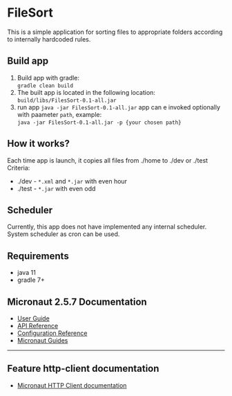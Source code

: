# FileSort
This is a simple application for sorting files to appropriate folders according to internally hardcoded rules.

## Build app
1. Build app with gradle: \
`gradle clean build` 
2. The built app is located in the following location: \
`build/libs/FilesSort-0.1-all.jar` 
3. run app `java -jar FilesSort-0.1-all.jar`
app can e invoked optionally with paameter `path`, example: \
   `java -jar FilesSort-0.1-all.jar -p {your chosen path}`

## How it works?
Each time app is launch, it copies all files from ./home to ./dev or ./test
Criteria:
+ ./dev - `*.xml` and `*.jar` with even hour
+ ./test - `*.jar` with even odd

## Scheduler
Currently, this app does not have implemented any internal scheduler. System scheduler as cron can be used.


## Requirements
+ java 11
+ gradle 7+

## Micronaut 2.5.7 Documentation

- [User Guide](https://docs.micronaut.io/2.5.7/guide/index.html)
- [API Reference](https://docs.micronaut.io/2.5.7/api/index.html)
- [Configuration Reference](https://docs.micronaut.io/2.5.7/guide/configurationreference.html)
- [Micronaut Guides](https://guides.micronaut.io/index.html)
---

## Feature http-client documentation

- [Micronaut HTTP Client documentation](https://docs.micronaut.io/latest/guide/index.html#httpClient)

